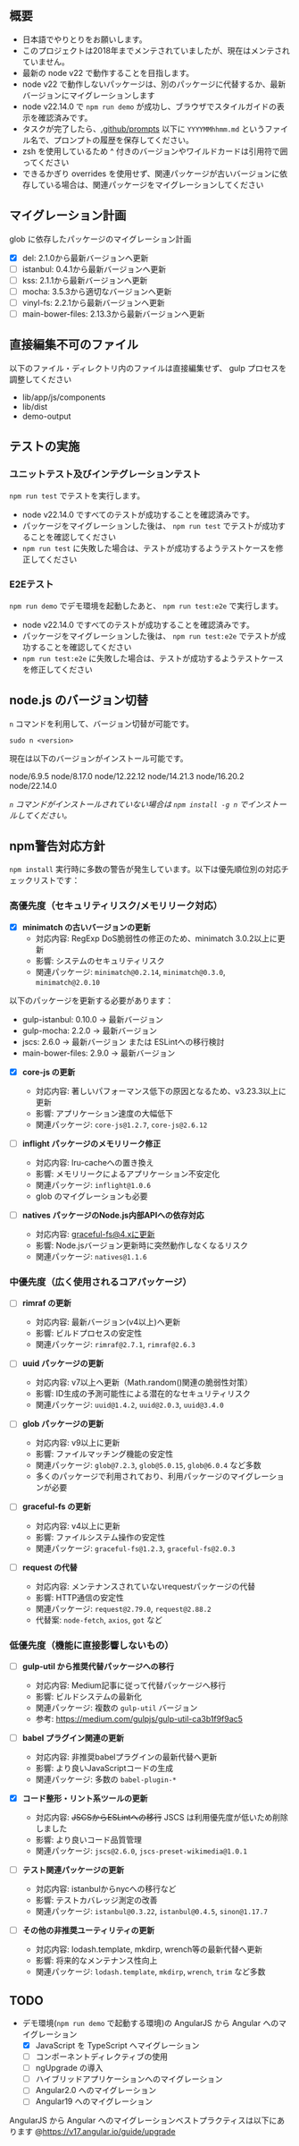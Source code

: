 ## 概要

- 日本語でやりとりをお願いします。
- このプロジェクトは2018年までメンテされていましたが、現在はメンテされていません。
- 最新の node v22 で動作することを目指します。
- node v22 で動作しないパッケージは、別のパッケージに代替するか、最新バージョンにマイグレーションします
- node v22.14.0 で `npm run demo` が成功し、ブラウザでスタイルガイドの表示を確認済みです。
- タスクが完了したら、[.github/prompts](.github/prompts) 以下に `YYYYMMhhmm.md` というファイル名で、プロンプトの履歴を保存してください。
- zsh を使用しているため ^ 付きのバージョンやワイルドカードは引用符で囲ってください
- できるかぎり overrides を使用せず、関連パッケージが古いバージョンに依存している場合は、関連パッケージをマイグレーションしてください

## マイグレーション計画

glob に依存したパッケージのマイグレーション計画

- [X] del: 2.1.0から最新バージョンへ更新
- [ ] istanbul: 0.4.1から最新バージョンへ更新
- [ ] kss: 2.1.1から最新バージョンへ更新
- [ ] mocha: 3.5.3から適切なバージョンへ更新
- [ ] vinyl-fs: 2.2.1から最新バージョンへ更新
- [ ] main-bower-files: 2.13.3から最新バージョンへ更新

## 直接編集不可のファイル

以下のファイル・ディレクトリ内のファイルは直接編集せず、 gulp プロセスを調整してください
- lib/app/js/components
- lib/dist
- demo-output

## テストの実施

### ユニットテスト及びインテグレーションテスト

`npm run test` でテストを実行します。

- node v22.14.0 ですべてのテストが成功することを確認済みです。
- パッケージをマイグレーションした後は、 `npm run test` でテストが成功することを確認してください
- `npm run test` に失敗した場合は、テストが成功するようテストケースを修正してください

### E2Eテスト

`npm run demo` でデモ環境を起動したあと、
`npm run test:e2e` で実行します。

- node v22.14.0 ですべてのテストが成功することを確認済みです。
- パッケージをマイグレーションした後は、 `npm run test:e2e` でテストが成功することを確認してください
- `npm run test:e2e` に失敗した場合は、テストが成功するようテストケースを修正してください

## node.js のバージョン切替

`n` コマンドを利用して、バージョン切替が可能です。

``` shell
sudo n <version>
```

現在は以下のバージョンがインストール可能です。

node/6.9.5
node/8.17.0
node/12.22.12
node/14.21.3
node/16.20.2
node/22.14.0

*`n` コマンドがインストールされていない場合は `npm install -g n` でインストールしてください。*


## npm警告対応方針

`npm install` 実行時に多数の警告が発生しています。以下は優先順位別の対応チェックリストです：

### 高優先度（セキュリティリスク/メモリリーク対応）

- [X] **minimatch の古いバージョンの更新**
  - 対応内容: RegExp DoS脆弱性の修正のため、minimatch 3.0.2以上に更新
  - 影響: システムのセキュリティリスク
  - 関連パッケージ: `minimatch@0.2.14`, `minimatch@0.3.0`, `minimatch@2.0.10`

以下のパッケージを更新する必要があります：

- gulp-istanbul: 0.10.0 → 最新バージョン
- gulp-mocha: 2.2.0 → 最新バージョン
- jscs: 2.6.0 → 最新バージョン または ESLintへの移行検討
- main-bower-files: 2.9.0 → 最新バージョン


- [X] **core-js の更新**
  - 対応内容: 著しいパフォーマンス低下の原因となるため、v3.23.3以上に更新
  - 影響: アプリケーション速度の大幅低下
  - 関連パッケージ: `core-js@1.2.7`, `core-js@2.6.12`

- [ ] **inflight パッケージのメモリリーク修正**
  - 対応内容: lru-cacheへの置き換え
  - 影響: メモリリークによるアプリケーション不安定化
  - 関連パッケージ: `inflight@1.0.6`
  - glob のマイグレーションも必要

- [ ] **natives パッケージのNode.js内部APIへの依存対応**
  - 対応内容: graceful-fs@4.xに更新
  - 影響: Node.jsバージョン更新時に突然動作しなくなるリスク
  - 関連パッケージ: `natives@1.1.6`

### 中優先度（広く使用されるコアパッケージ）

- [ ] **rimraf の更新**
  - 対応内容: 最新バージョン(v4以上)へ更新
  - 影響: ビルドプロセスの安定性
  - 関連パッケージ: `rimraf@2.7.1`, `rimraf@2.6.3`

- [ ] **uuid パッケージの更新**
  - 対応内容: v7以上へ更新（Math.random()関連の脆弱性対策）
  - 影響: ID生成の予測可能性による潜在的なセキュリティリスク
  - 関連パッケージ: `uuid@1.4.2`, `uuid@2.0.3`, `uuid@3.4.0`

- [ ] **glob パッケージの更新**
  - 対応内容: v9以上に更新
  - 影響: ファイルマッチング機能の安定性
  - 関連パッケージ: `glob@7.2.3`, `glob@5.0.15`, `glob@6.0.4` など多数
  - 多くのパッケージで利用されており、利用パッケージのマイグレーションが必要

- [ ] **graceful-fs の更新**
  - 対応内容: v4以上に更新
  - 影響: ファイルシステム操作の安定性
  - 関連パッケージ: `graceful-fs@1.2.3`, `graceful-fs@2.0.3`

- [ ] **request の代替**
  - 対応内容: メンテナンスされていないrequestパッケージの代替
  - 影響: HTTP通信の安定性
  - 関連パッケージ: `request@2.79.0`, `request@2.88.2`
  - 代替案: `node-fetch`, `axios`, `got` など

### 低優先度（機能に直接影響しないもの）

- [ ] **gulp-util から推奨代替パッケージへの移行**
  - 対応内容: Medium記事に従って代替パッケージへ移行
  - 影響: ビルドシステムの最新化
  - 関連パッケージ: 複数の `gulp-util` バージョン
  - 参考: https://medium.com/gulpjs/gulp-util-ca3b1f9f9ac5

- [ ] **babel プラグイン関連の更新**
  - 対応内容: 非推奨babelプラグインの最新代替へ更新
  - 影響: より良いJavaScriptコードの生成
  - 関連パッケージ: 多数の `babel-plugin-*`

- [X] **コード整形・リント系ツールの更新**
  - 対応内容: ~~JSCSからESLintへの移行~~ JSCS は利用優先度が低いため削除しました
  - 影響: より良いコード品質管理
  - 関連パッケージ: `jscs@2.6.0`, `jscs-preset-wikimedia@1.0.1`

- [ ] **テスト関連パッケージの更新**
  - 対応内容: istanbulからnycへの移行など
  - 影響: テストカバレッジ測定の改善
  - 関連パッケージ: `istanbul@0.3.22`, `istanbul@0.4.5`, `sinon@1.17.7`

- [ ] **その他の非推奨ユーティリティの更新**
  - 対応内容: lodash.template, mkdirp, wrench等の最新代替へ更新
  - 影響: 将来的なメンテナンス性向上
  - 関連パッケージ: `lodash.template`, `mkdirp`, `wrench`, `trim` など多数

## TODO

- デモ環境(`npm run demo` で起動する環境)の AngularJS から Angular へのマイグレーション
  - [X] JavaScript を TypeScript へマイグレーション
  - [ ] コンポーネントディレクティブの使用
  - [ ] ngUpgrade の導入
  - [ ] ハイブリッドアプリケーションへのマイグレーション
  - [ ] Angular2.0 へのマイグレーション
  - [ ] Angular19 へのマイグレーション

AngularJS から Angular へのマイグレーションベストプラクティスは以下にあります
@https://v17.angular.io/guide/upgrade
```
